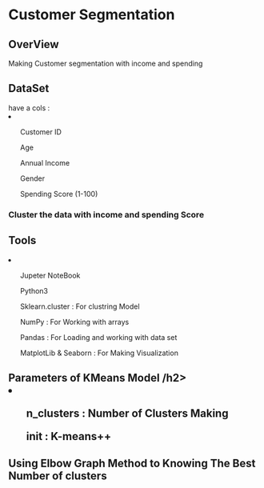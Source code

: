 # Customer Segmentation 
<h2>OverView</h2>
Making Customer segmentation with income and spending

<h2>DataSet</h2>
have a cols :
<li>

   <ul> <p>Customer ID</p> </ul>
   <ul> <p>Age</p></ul>
    <ul> <p>Annual Income</p></ul>
    <ul><p>Gender</p></ul>
    <ul><p>Spending Score (1-100)</p></ul>
</li>

<h3>Cluster the data with income and spending Score</h3>

<h2>Tools</h2>
<li>
  <ul>
    <p>Jupeter NoteBook</p>
    <p>Python3</p>
    <p>Sklearn.cluster :  For clustring Model</p>
    <p>NumPy  : For Working with arrays</p>
    <p>Pandas :  For Loading and working with data set</p>
    <p>MatplotLib & Seaborn  : For Making Visualization</p>
  </ul>
</li>


<h2>Parameters of KMeans Model /h2>
<li>
  <ul>
    <p>n_clusters : Number of Clusters Making</p>
    <p>init : K-means++</p>
  </ul>
</li>

<h2>Using Elbow Graph Method to Knowing The Best Number of clusters</h2>

